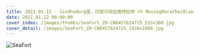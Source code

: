 ```yaml
---
title: 2021.01.12 - Sindhudurg堡，印度马哈拉施特拉邦 (© MovingMaratha/Alamy)
date: 2021.01.12 00:00:00
cover_index: /images/thumbs/SeaFort_ZH-CN0457624725_533x300.jpg
cover_detail: /images/SeaFort_ZH-CN0457624725_1920x1080.jpg
---
```


![SeaFort](/images/SeaFort_ZH-CN0457624725_1920x1080.jpg)
